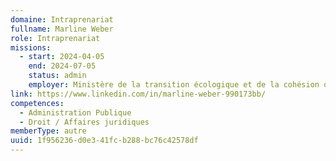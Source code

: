 ```yaml
---
domaine: Intraprenariat
fullname: Marline Weber
role: Intraprenariat
missions:
  - start: 2024-04-05
    end: 2024-07-05
    status: admin
    employer: Ministère de la transition écologique et de la cohésion des territoires
link: https://www.linkedin.com/in/marline-weber-990173bb/
competences:
  - Administration Publique
  - Droit / Affaires juridiques
memberType: autre
uuid: 1f956236-d0e3-41fc-b288-bc76c42578df
---
```

